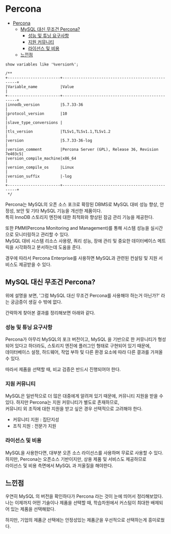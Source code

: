 # Percona

<!-- TOC -->
* [Percona](#percona)
  * [MySQL 대신 무조건 Percona?](#mysql-대신-무조건-percona)
    * [성능 및 튜닝 요구사항](#성능-및-튜닝-요구사항)
    * [지원 커뮤니티](#지원-커뮤니티)
    * [라이선스 및 비용](#라이선스-및-비용)
  * [느낀점](#느낀점)
<!-- TOC -->

```mysql
show variables like '%version%';

/**
+-----------------------+--------------------------------------------------+
|Variable_name          |Value                                             |
+-----------------------+--------------------------------------------------+
|innodb_version         |5.7.33-36                                         |
|protocol_version       |10                                                |
|slave_type_conversions |                                                  |
|tls_version            |TLSv1,TLSv1.1,TLSv1.2                             |
|version                |5.7.33-36-log                                     |
|version_comment        |Percona Server (GPL), Release 36, Revision 7e403c5|
|version_compile_machine|x86_64                                            |
|version_compile_os     |Linux                                             |
|version_suffix         |-log                                              |
+-----------------------+--------------------------------------------------+
 */
```

Percona는 MySQL의 오픈 소스 포크로 확장된 DBMS로 MySQL 대비 성능 향상, 안정성, 보안 및 기타 MySQL 기능을 개선한 제품이다.  
특히 InnoDB 스토리지 엔진에 대한 최적화와 향상된 잠금 관리 기능을 제공한다.

또한 PMM(Percona Monitoring and Management)를 통해 시스템 성능을 실시간으로 모니터링하고 관리할 수 있다.  
MySQL 대비 시스템 리소스 사용량, 쿼리 성능, 장애 관리 및 중요한 데이터베이스 메트릭을 시각화하고 분서하는데 도움을 준다.

경우에 따라서 Percona Enterprise를 사용하면 MySQL과 관련된 컨설팅 및 지원 서비스도 제공받을 수 있다.

## MySQL 대신 무조건 Percona?

위에 설명을 보면, '그럼 MySQL 대신 무조건 Percona를 사용해야 하는거 아닌가?' 라는 궁금증이 생길 수 밖에 없다.

간략하게 찾아본 결과를 정리해보면 아래와 같다.

### 성능 및 튜닝 요구사항

Percona가 아무리 MySQL의 포크 버전이고, MySQL 을 기반으로 한 커뮤니티가 형성되어 있다고 하더라도, 스토리지 엔진에 플러그인 형태로 구현되어 있기 때문에,  
데이터베이스 설정, 하드웨어, 작업 부하 및 다른 환경 요소에 따라 다른 결과를 가져올 수 있다. 

따라서 제품을 선택할 때, 비교 검증은 반드시 진행되어야 한다.

### 지원 커뮤니티
MySQL은 일반적으로 더 많은 대중에게 알려져 있기 때문에, 커뮤니티 지원을 받을 수 있다. 하지만 Percona는 지원 커뮤니티가 별도로 존재하므로,  
커뮤니티 외 조직에 대한 지원을 받고 싶은 경우 선택적으로 고려해야 한다.

- 커뮤니티 지원 : 집단지성
- 조직 지원 : 전문가 지원

### 라이선스 및 비용
MySQL을 사용한다면, 대부분 오픈 소스 라이선스를 사용하며 무료로 사용할 수 있다. 하지만, Percona는 오픈소스 기반이지만, 상용 제품 및 서비스도 제공하므로  
라이선스 및 비용 측면에서 MySQL 과 저울질을 해야한다.


## 느낀점

우연히 MySQL 의 버전을 확인하다가 Percona 라는 것이 눈에 띄어서 정리해보았다.  
나는 이제까지 어떤 기술이나 제품을 선택할 때, 학습차원에서 커스텀이 최대한 배제되어 있는 제품을 선택해왔다.

하지만, 기업의 제품군 선택에는 안정성있는 제품군을 우선적으로 선택하는게 흥미로웠다.  

